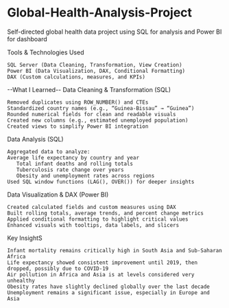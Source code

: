# Global-Health-Analysis-Project
Self-directed global health data project using SQL for analysis and Power BI for dashboard

Tools & Technologies Used

    SQL Server (Data Cleaning, Transformation, View Creation)
    Power BI (Data Visualization, DAX, Conditional Formatting)
    DAX (Custom calculations, measures, and KPIs)

--What I Learned--
Data Cleaning & Transformation (SQL)

    Removed duplicates using ROW_NUMBER() and CTEs
    Standardized country names (e.g., “Guinea-Bissau” → “Guinea”)
    Rounded numerical fields for clean and readable visuals
    Created new columns (e.g., estimated unemployed population)
    Created views to simplify Power BI integration

 Data Analysis (SQL)

    Aggregated data to analyze:
    Average life expectancy by country and year
       Total infant deaths and rolling totals
       Tuberculosis rate change over years
       Obesity and unemployment rates across regions
    Used SQL window functions (LAG(), OVER()) for deeper insights

 Data Visualization & DAX (Power BI)

    Created calculated fields and custom measures using DAX
    Built rolling totals, average trends, and percent change metrics
    Applied conditional formatting to highlight critical values
    Enhanced visuals with tooltips, data labels, and slicers

 Key InsightS

    Infant mortality remains critically high in South Asia and Sub-Saharan Africa
    Life expectancy showed consistent improvement until 2019, then dropped, possibly due to COVID-19
    Air pollution in Africa and Asia is at levels considered very unhealthy
    Obesity rates have slightly declined globally over the last decade
    Unemployment remains a significant issue, especially in Europe and Asia
